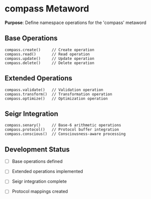 # compass Metaword

**Purpose**: Define namespace operations for the 'compass' metaword

## Base Operations

```hyphos
compass.create()     // Create operation
compass.read()       // Read operation  
compass.update()     // Update operation
compass.delete()     // Delete operation
```

## Extended Operations

```hyphos
compass.validate()   // Validation operation
compass.transform()  // Transformation operation
compass.optimize()   // Optimization operation
```

## Seigr Integration

```hyphos
compass.senary()     // Base-6 arithmetic operations
compass.protocol()   // Protocol buffer integration
compass.conscious()  // Consciousness-aware processing
```

## Development Status

- [ ] Base operations defined
- [ ] Extended operations implemented  
- [ ] Seigr integration complete
- [ ] Protocol mappings created

